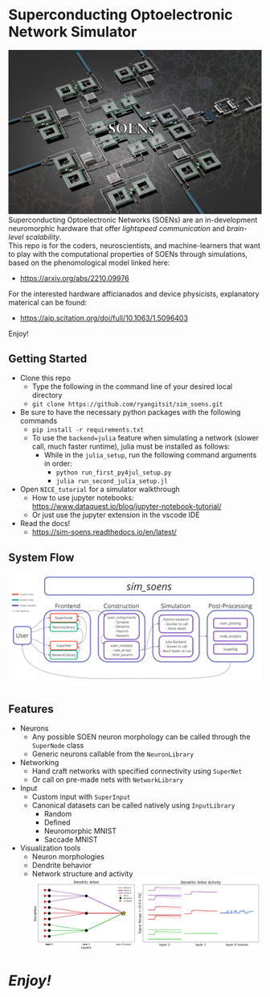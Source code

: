 # Superconducting Optoelectronic Network Simulator
![plot](./img/emblem_large.png)
Superconducting Optoelectronic Networks (SOENs) are an in-development neuromorphic hardware that offer *lightspeed communication* and *brain-level scalability*.\
This repo is for the coders, neuroscientists, and machine-learners that want to play with the computational properties of SOENs through simulations, based on the phenomological model linked here:
 - https://arxiv.org/abs/2210.09976

For the interested hardware afficianados and device physicists, explanatory materical can be found:
 - https://aip.scitation.org/doi/full/10.1063/1.5096403

Enjoy!

## Getting Started
 - Clone this repo
   - Type the following in the command line of your desired local directory
   - `git clone https://github.com/ryangitsit/sim_soens.git` 
 - Be sure to have the necessary python packages with the following commands
   - `pip install -r requirements.txt` 
   - To use the `backend=julia` feature when simulating a network (slower call, much faster runtime), julia must be installed as follows:
     - While in the `julia_setup`, run the following command arguments in order:
       - `python run_first_py4jul_setup.py`
       - `julia run_second_julia_setup.jl`
 - Open `NICE_tutorial` for a simulator walkthrough 
   - How to use jupyter notebooks: https://www.dataquest.io/blog/jupyter-notebook-tutorial/
   - Or just use the jupyter extension in the vscode IDE
 - Read the docs!
   - https://sim-soens.readthedocs.io/en/latest/


## System Flow
![plot](./img/flo.png)

## Features
 - Neurons
   - Any possible SOEN neuron morphology can be called through the `SuperNode` class
   - Generic neurons callable from the `NeuronLibrary`
 - Networking
   - Hand craft networks with specified connectivity using `SuperNet` 
   - Or call on pre-made nets with `NetworkLibrary`
 - Input
   - Custom input with `SuperInput`
   - Canonical datasets can be called natively using `InputLibrary`
     - Random
     - Defined
     - Neuromorphic MNIST
     - Saccade MNIST
 - Visualization tools
   - Neuron morphologies
   - Dendrite behavior
   - Network structure and activity
![plot](./img/viz_example.png)
# *Enjoy!*